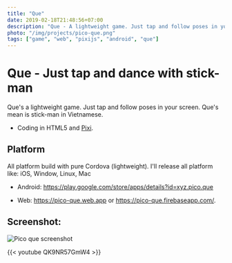 ```yaml
---
title: "Que"
date: 2019-02-18T21:48:56+07:00
description: "Que - A lightweight game. Just tap and follow poses in your screen."
photo: "/img/projects/pico-que.png"
tags: ["game", "web", "pixijs", "android", "que"]
---
```


# Que - Just tap and dance with stick-man

Que's a lightweight game. Just tap and follow poses in your screen. Que's mean is stick-man in Vietnamese.

- Coding in HTML5 and [Pixi](https://pixijs.io).

## Platform

All platform build with pure Cordova (lightweight). I'll release all platform like: iOS, Window, Linux, Mac

- Android: https://play.google.com/store/apps/details?id=xyz.pico.que

- Web: https://pico-que.web.app or https://pico-que.firebaseapp.com/.

## Screenshot: 

![Pico que screenshot](/img/projects/pico-que.png)

{{< youtube QK9NR57GmW4 >}}
